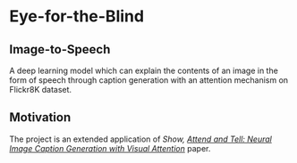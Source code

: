 # Eye-for-the-Blind
## Image-to-Speech
A deep learning model which can explain the contents of an image in the form of speech through caption generation with an attention mechanism on Flickr8K dataset.

## Motivation
The project is an extended application of *Show, [Attend and Tell: Neural Image Caption Generation with Visual Attention](https://arxiv.org/abs/1502.03044)* paper.


